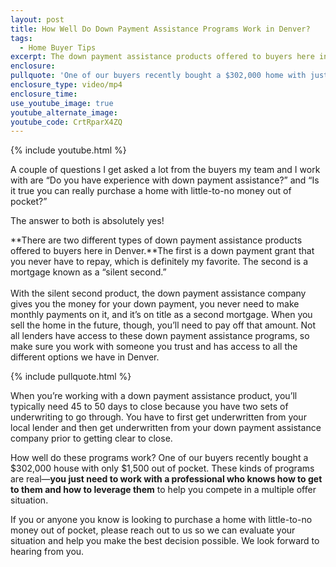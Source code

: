 ```yaml
---
layout: post
title: How Well Do Down Payment Assistance Programs Work in Denver?
tags:
  - Home Buyer Tips
excerpt: The down payment assistance products offered to buyers here in Denver are very beneficial. You just need to work with a professional who knows how to use them.
enclosure:
pullquote: 'One of our buyers recently bought a $302,000 home with just $1,500 out of pocket.'
enclosure_type: video/mp4
enclosure_time:
use_youtube_image: true
youtube_alternate_image:
youtube_code: CrtRparX4ZQ
---
```



{% include youtube.html %}

A couple of questions I get asked a lot from the buyers my team and I work with are “Do you have experience with down payment assistance?” and “Is it true you can really purchase a home with little-to-no money out of pocket?”

The answer to both is absolutely yes!

**There are two different types of down payment assistance products offered to buyers here in Denver.**The first is a down payment grant that you never have to repay, which is definitely my favorite. The second is a mortgage known as a “silent second.”
<br>
<br>With the silent second product, the down payment assistance company gives you the money for your down payment, you never need to make monthly payments on it, and it’s on title as a second mortgage. When you sell the home in the future, though, you’ll need to pay off that amount. Not all lenders have access to these down payment assistance programs, so make sure you work with someone you trust and has access to all the different options we have in Denver.

{% include pullquote.html %}

When you’re working with a down payment assistance product, you’ll typically need 45 to 50 days to close because you have two sets of underwriting to go through. You have to first get underwritten from your local lender and then get underwritten from your down payment assistance company prior to getting clear to close.

How well do these programs work? One of our buyers recently bought a $302,000 house with only $1,500 out of pocket. These kinds of programs are real—**you just need to work with a professional who knows how to get to them and how to leverage them** to help you compete in a multiple offer situation.

If you or anyone you know is looking to purchase a home with little-to-no money out of pocket, please reach out to us so we can evaluate your situation and help you make the best decision possible. We look forward to hearing from you.